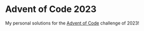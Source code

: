 # Advent of Code 2023

My personal solutions for the [Advent of Code](https://adventofcode.com/2023) challenge of 2023!
